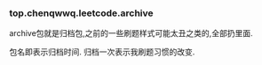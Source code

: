### top.chenqwwq.leetcode.archive

archive包就是归档包,之前的一些刷题样式可能太丑之类的,全部扔里面.

包名即表示归档时间.
归档一次表示我刷题习惯的改变.